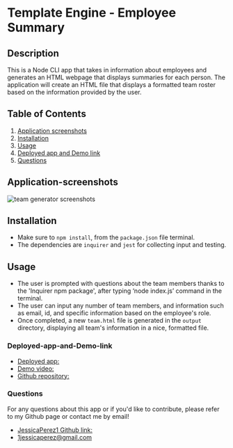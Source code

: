 # Template Engine - Employee Summary

## Description

This is a Node CLI app that takes in information about employees and generates an HTML webpage that displays summaries for each person.
The application will create an HTML file that displays a formatted team roster based on the information provided by the user.

## Table of Contents

1. [Application screenshots](#Application-screenshots)
2. [Installation](#Installation)
3. [Usage](#Usage)
4. [Deployed app and Demo link](#Deployed-app-and-Demo-link)
5. [Questions](#Questions)

## Application-screenshots

![team generator screenshots]()

## Installation

- Make sure to `npm install`, from the `package.json` file terminal.
- The dependencies are `inquirer` and `jest` for collecting input and testing.

## Usage

- The user is prompted with questions about the team members thanks to the 'Inquirer npm package', after typing ‘node index.js’ command in the terminal.
- The user can input any number of team members, and information such as email, id, and specific information based on the employee's role.
- Once completed, a new `team.html` file is generated in the `output` directory, displaying all team's information in a nice, formatted file.

### Deployed-app-and-Demo-link

- [Deployed app:]()
- [Demo video:](https://drive.google.com/file/d/1VzMxjN4UWb6FZNhDhPYdjtQfw4z7lIOV/view)
- [Github repository:](https://github.com/JessicaPerez1/Team-Profile-Generator.git)

### Questions

For any questions about this app or if you'd like to contribute, please refer to my Github page or contact me by email!

- [JessicaPerez1 Github link:](https://github.com/JessicaPerez1)
- 1jessicaperez@gmail.com
